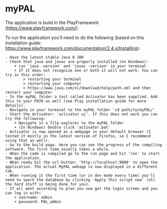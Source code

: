# myPAL
The application is build in the PlayFramework (https://www.playframework.com/).

To run the application you'll need to do the following (based on this installation guide: https://www.playframework.com/documentation/2.4.x/Installing):

    - Have the latest stable Java 8 JDK
    - Check that java and javac are properly installed (on Windows):
        + run 'java -version' and 'javac -version' in your terminal
        + If it does not recognize one or both it will not work. You can try in this order:
            > restarting your terminal
            > restarting your computer
            > https://www.java.com/nl/download/help/path.xml and then restart your computer
    - In the myPAL folder a tool called Activator has been supplied. Add this to your PATH as well (see Play installation guide for more details).
    - Navigate in your terminal to the myPAL folder 'cd path/to/myPAL/'
    - Start the Activator: 'activator ui'. If this does not work you can try the following:
        + Navigate in a file explorer to the myPAL folder
        + (In Windows) Double click 'activator.bat'
    - Activator is now opened as a webpage in your default browser (I tested it mostly in the latest version of Firefox, so I recommend using that as well).
    - Go to the build page. Here you can see the progress of the compiling software. The first time usually takes a while.
    - When the code is compiled go to the run page and hit 'run' to start the application.
    - When ready hit the url-button: 'http://localhost:9000' to open the application. The actual MyPAL webapp is now displayed in a different tab.
    - When running it the first time (or in dev mode every time) you'll need to spark the database by clicking 'Apply this script now' (all the hard stuff is being done for you).
    - If all went according to plan you now get the login screen and you can log in with:
        + username: admin
        + password: PAL_admin
